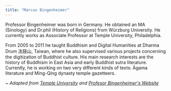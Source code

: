 ```yaml
---
title: "Marcus Bingenheimer"
---
```


Professor Bingenheimer was born in Germany. He obtained an MA (Sinology) and Dr.phil (History of Religions) from Würzburg University. He currently works as Associate Professor at Temple University, Philadelphia.

From 2005 to 2011 he taught Buddhism and Digital Humanities at Dharma Drum 法鼓山, Taiwan, where he also supervised various projects concerning the digitization of Buddhist culture. His main research interests are the history of Buddhism in East Asia and early Buddhist sutra literature. Currently, he is working on two very different kinds of texts: Āgama literature and Ming-Qing dynasty temple gazetteers.

_~ Adapted from [Temple University](https://liberalarts.temple.edu/about/faculty-staff/marcus-bingenheimer#:~:text=Marcus%20Bingenheimer%20was%20born%20in,Professor%20at%20Temple%20University%2C%20Philadelphia.)
and [Profesor Bingenheimer's Website](https://mbingenheimer.net/)_
